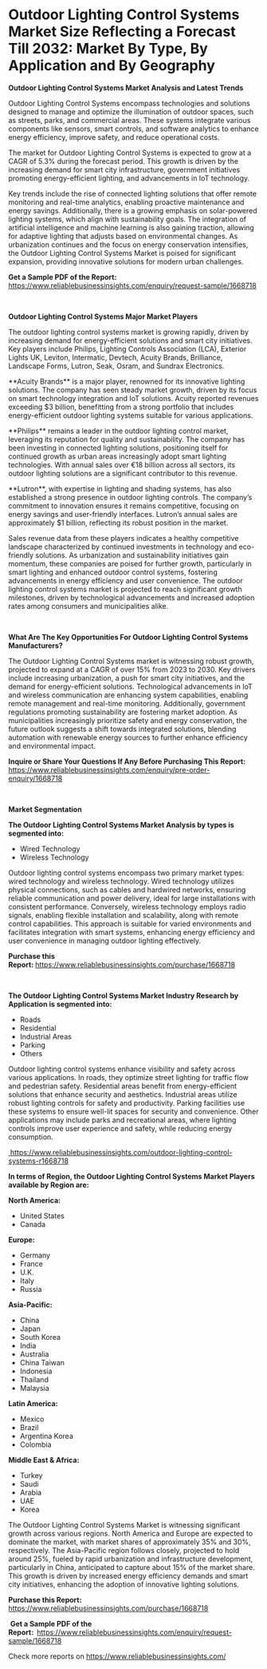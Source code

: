 <p><h1>Outdoor Lighting Control Systems Market Size Reflecting a Forecast Till 2032: Market By Type, By Application and By Geography</h1></p><p><strong>Outdoor Lighting Control Systems Market Analysis and Latest Trends</strong></p>
<p><p>Outdoor Lighting Control Systems encompass technologies and solutions designed to manage and optimize the illumination of outdoor spaces, such as streets, parks, and commercial areas. These systems integrate various components like sensors, smart controls, and software analytics to enhance energy efficiency, improve safety, and reduce operational costs. </p><p>The market for Outdoor Lighting Control Systems is expected to grow at a CAGR of 5.3% during the forecast period. This growth is driven by the increasing demand for smart city infrastructure, government initiatives promoting energy-efficient lighting, and advancements in IoT technology. </p><p>Key trends include the rise of connected lighting solutions that offer remote monitoring and real-time analytics, enabling proactive maintenance and energy savings. Additionally, there is a growing emphasis on solar-powered lighting systems, which align with sustainability goals. The integration of artificial intelligence and machine learning is also gaining traction, allowing for adaptive lighting that adjusts based on environmental changes. As urbanization continues and the focus on energy conservation intensifies, the Outdoor Lighting Control Systems Market is poised for significant expansion, providing innovative solutions for modern urban challenges.</p></p>
<p><strong>Get a Sample PDF of the Report:&nbsp;</strong> <a href="https://www.reliablebusinessinsights.com/enquiry/request-sample/1668718?utm_campaign=2445&utm_medium=2&utm_source=Github&utm_content=ia&utm_term=18022025&utm_id=outdoor-lighting-control-systems">https://www.reliablebusinessinsights.com/enquiry/request-sample/1668718</a></p>
<p>&nbsp;</p>
<p><strong>Outdoor Lighting Control Systems Major Market Players</strong></p>
<p><p>The outdoor lighting control systems market is growing rapidly, driven by increasing demand for energy-efficient solutions and smart city initiatives. Key players include Philips, Lighting Controls Association (LCA), Exterior Lights UK, Leviton, Intermatic, Devtech, Acuity Brands, Brilliance, Landscape Forms, Lutron, Seak, Osram, and Sundrax Electronics.</p><p>**Acuity Brands** is a major player, renowned for its innovative lighting solutions. The company has seen steady market growth, driven by its focus on smart technology integration and IoT solutions. Acuity reported revenues exceeding $3 billion, benefitting from a strong portfolio that includes energy-efficient outdoor lighting systems suitable for various applications.</p><p>**Philips** remains a leader in the outdoor lighting control market, leveraging its reputation for quality and sustainability. The company has been investing in connected lighting solutions, positioning itself for continued growth as urban areas increasingly adopt smart lighting technologies. With annual sales over €18 billion across all sectors, its outdoor lighting solutions are a significant contributor to this revenue.</p><p>**Lutron**, with expertise in lighting and shading systems, has also established a strong presence in outdoor lighting controls. The company’s commitment to innovation ensures it remains competitive, focusing on energy savings and user-friendly interfaces. Lutron’s annual sales are approximately $1 billion, reflecting its robust position in the market.</p><p>Sales revenue data from these players indicates a healthy competitive landscape characterized by continued investments in technology and eco-friendly solutions. As urbanization and sustainability initiatives gain momentum, these companies are poised for further growth, particularly in smart lighting and enhanced outdoor control systems, fostering advancements in energy efficiency and user convenience. The outdoor lighting control systems market is projected to reach significant growth milestones, driven by technological advancements and increased adoption rates among consumers and municipalities alike.</p></p>
<p>&nbsp;</p>
<p><strong>What Are The Key Opportunities For Outdoor Lighting Control Systems Manufacturers?</strong></p>
<p><p>The Outdoor Lighting Control Systems market is witnessing robust growth, projected to expand at a CAGR of over 15% from 2023 to 2030. Key drivers include increasing urbanization, a push for smart city initiatives, and the demand for energy-efficient solutions. Technological advancements in IoT and wireless communication are enhancing system capabilities, enabling remote management and real-time monitoring. Additionally, government regulations promoting sustainability are fostering market adoption. As municipalities increasingly prioritize safety and energy conservation, the future outlook suggests a shift towards integrated solutions, blending automation with renewable energy sources to further enhance efficiency and environmental impact.</p></p>
<p><strong>Inquire or Share Your Questions If Any Before Purchasing This Report:</strong> <a href="https://www.reliablebusinessinsights.com/enquiry/pre-order-enquiry/1668718?utm_campaign=2445&utm_medium=2&utm_source=Github&utm_content=ia&utm_term=18022025&utm_id=outdoor-lighting-control-systems">https://www.reliablebusinessinsights.com/enquiry/pre-order-enquiry/1668718</a></p>
<p>&nbsp;</p>
<p><strong>Market Segmentation</strong></p>
<p><strong>The Outdoor Lighting Control Systems Market Analysis by types is segmented into:</strong></p>
<p><ul><li>Wired Technology</li><li>Wireless Technology</li></ul></p>
<p><p>Outdoor lighting control systems encompass two primary market types: wired technology and wireless technology. Wired technology utilizes physical connections, such as cables and hardwired networks, ensuring reliable communication and power delivery, ideal for large installations with consistent performance. Conversely, wireless technology employs radio signals, enabling flexible installation and scalability, along with remote control capabilities. This approach is suitable for varied environments and facilitates integration with smart systems, enhancing energy efficiency and user convenience in managing outdoor lighting effectively.</p></p>
<p><strong>Purchase this Report:&nbsp;</strong><a href="https://www.reliablebusinessinsights.com/purchase/1668718?utm_campaign=2445&utm_medium=2&utm_source=Github&utm_content=ia&utm_term=18022025&utm_id=outdoor-lighting-control-systems">https://www.reliablebusinessinsights.com/purchase/1668718</a></p>
<p>&nbsp;</p>
<p><strong>The Outdoor Lighting Control Systems Market Industry Research by Application is segmented into:</strong></p>
<p><ul><li>Roads</li><li>Residential</li><li>Industrial Areas</li><li>Parking</li><li>Others</li></ul></p>
<p><p>Outdoor lighting control systems enhance visibility and safety across various applications. In roads, they optimize street lighting for traffic flow and pedestrian safety. Residential areas benefit from energy-efficient solutions that enhance security and aesthetics. Industrial areas utilize robust lighting controls for safety and productivity. Parking facilities use these systems to ensure well-lit spaces for security and convenience. Other applications may include parks and recreational areas, where lighting controls improve user experience and safety, while reducing energy consumption.</p></p>
<p><a href="https://www.reliablebusinessinsights.com/outdoor-lighting-control-systems-r1668718?utm_campaign=2445&utm_medium=2&utm_source=Github&utm_content=ia&utm_term=18022025&utm_id=outdoor-lighting-control-systems">&nbsp;https://www.reliablebusinessinsights.com/outdoor-lighting-control-systems-r1668718</a></p>
<p><strong>In terms of Region, the Outdoor Lighting Control Systems Market Players available by Region are:</strong></p>
<p>
    <p> <strong> North America: </strong>
        <ul>
            <li>United States</li>
            <li>Canada</li>
        </ul>
        </p> 
    <p> <strong> Europe: </strong>
        <ul>
            <li>Germany</li>
            <li>France</li>
            <li>U.K.</li>
            <li>Italy</li>
            <li>Russia</li>
        </ul>
        </p> 
    <p> <strong> Asia-Pacific: </strong>
        <ul>
            <li>China</li>
            <li>Japan</li>
            <li>South Korea</li>
            <li>India</li>
            <li>Australia</li>
            <li>China Taiwan</li>
            <li>Indonesia</li>
            <li>Thailand</li>
            <li>Malaysia</li>
        </ul>
        </p> 
    <p> <strong> Latin America: </strong>
        <ul>
            <li>Mexico</li>
            <li>Brazil</li>
            <li>Argentina Korea</li>
            <li>Colombia</li>
        </ul>
        </p> 
    <p> <strong> Middle East & Africa: </strong>
        <ul>
            <li>Turkey</li>
            <li>Saudi</li>
            <li>Arabia</li>
            <li>UAE</li>
            <li>Korea</li>
        </ul>
    </p>
    </p>
<p><p>The Outdoor Lighting Control Systems Market is witnessing significant growth across various regions. North America and Europe are expected to dominate the market, with market shares of approximately 35% and 30%, respectively. The Asia-Pacific region follows closely, projected to hold around 25%, fueled by rapid urbanization and infrastructure development, particularly in China, anticipated to capture about 15% of the market share. This growth is driven by increased energy efficiency demands and smart city initiatives, enhancing the adoption of innovative lighting solutions.</p></p>
<p><strong>Purchase this Report: </strong><a href="https://www.reliablebusinessinsights.com/purchase/1668718?utm_campaign=2445&utm_medium=2&utm_source=Github&utm_content=ia&utm_term=18022025&utm_id=outdoor-lighting-control-systems">https://www.reliablebusinessinsights.com/purchase/1668718</a></p>
<p>&nbsp;<strong>Get a Sample PDF of the Report:&nbsp;&nbsp;</strong><a href="https://www.reliablebusinessinsights.com/enquiry/request-sample/1668718?utm_campaign=2445&utm_medium=2&utm_source=Github&utm_content=ia&utm_term=18022025&utm_id=outdoor-lighting-control-systems">https://www.reliablebusinessinsights.com/enquiry/request-sample/1668718</a></p>
<p><strong></strong></p>
<p>Check more reports on <a href="https://www.reliablebusinessinsights.com/?utm_campaign=2445&utm_medium=2&utm_source=Github&utm_content=ia&utm_term=18022025&utm_id=outdoor-lighting-control-systems">https://www.reliablebusinessinsights.com/</a></p>